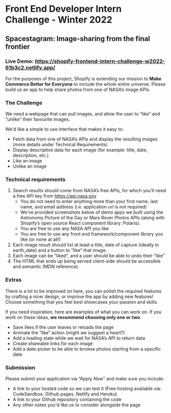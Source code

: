 # Front End Developer Intern Challenge - Winter 2022

## Spacestagram: Image-sharing from the final frontier

### Live Demo: https://shopify-frontend-intern-challenge-w2022-61b3c2.netlify.app/

For the purposes of this project, Shopify is extending our mission to **Make Commerce Better for Everyone** to include the whole entire universe. Please build us an app to help share photos from one of NASA’s image APIs.

### The Challenge

We need a webpage that can pull images, and allow the user to “like” and “unlike” their favourite images.

We'd like a simple to use interface that makes it easy to:
- Fetch data from one of NASA’s APIs and display the resulting images (more details under Technical Requirements)
- Display descriptive data for each image (for example: title, date, description, etc.)
- Like an image
- Unlike an image

### Technical requirements
1. Search results should come from NASA’s free APIs, for which you’ll need a free API key from https://api.nasa.gov 
   - You do not need to enter anything more than your first name, last name, and email address (i.e. application url is not required)
   - We’ve provided screenshots below of demo apps we built using the Astronomy Picture of the Day or Mars Rover Photos APIs (along with Shopify’s open source React component library: Polaris). 
   - You are free to use any NASA API you like
   - You are free to use any front end framework/component library you like (or none at all!)
2. Each image result should list at least a title, date of capture (ideally in earth_date) and a button to “like” that image.
3. Each image can be “liked”, and a user should be able to undo their “like”
4. The HTML that ends up being served client-side should be accessible and semantic (MDN reference).

### Extras

There is a lot to be improved on here, you can polish the required features by crafting a nicer design, or improve the app by adding new features! Choose something that you feel best showcases your passion and skills.

If you need inspiration, here are examples of what you can work on. If you work on these ideas, **we recommend choosing only one or two**.
  - Save likes if the user leaves or reloads the page
  - Animate the “like” action (might we suggest a heart?)
  - Add a loading state while we wait for NASA’s API to return data
  - Create shareable links for each image
  - Add a date-picker to be able to browse photos starting from a specific date

### Submission

Please submit your application via “Apply Now” and make sure you include:
  - A link to your hosted code so we can test it (Free hosting available via: CodeSandbox, Github pages, Netlify and Heroku)
  - A link to your Github repository containing the code
  - Any other notes you'd like us to consider alongside the page

